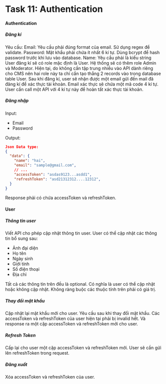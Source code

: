 # Task 11: Authentication

#### Authentication

##### Đăng kí

Yêu cầu:
Email: Yêu cầu phải đúng format của email. Sử dụng regex để validate.
Password: Mật khẩu phải chứa ít nhất 6 kí tự. Dùng bcrypt để hash password trước khi lưu vào database.
Name: Yêu cầu phải là kiểu string
User đăng kí sẽ có role mặc định là User.
Hệ thống sẽ có thêm role Admin và Moderator. Hiện tại, do không cần tập trung nhiều vào API dành riêng cho CMS nên hai role này ta chỉ cần tạo thẳng 2 records vào trong database table User.
Sau khi đăng kí, user sẽ nhận được một email gửi đến mail đã đăng kí để xác thực tài khoản. Email xác thực sẽ chứa một mã code 4 kí tự. User cần call một API với 4 kí tự này để hoàn tất xác thực tài khoản.

##### Đăng nhập

Input:

- Email
- Password

Output:

```json
Json Data type:
{
  "data": {
    "name": "hai",
    "email": "sample@gmail.com",
    // ...
    "accessToken": "asdas9123...asdd1",
    "refreshToken": "asd21312312....12312",
  }
}
```

Response phải có chứa accessToken và refreshToken.

#### User

##### Thông tin user

Viết API cho phép cập nhật thông tin user. User có thể cập nhật các thông tin bổ sung sau:

- Ảnh đại diện
- Họ tên
- Ngày sinh
- Giới tính
- Số điện thoại
- Địa chỉ

Tất cả các thông tin trên đều là optional. Có nghĩa là user có thể cập nhật hoặc không cập nhật. Không ràng buộc các thuộc tính trên phải có giá trị.

##### Thay đổi mật khẩu

Cập nhật lại mật khẩu mới cho user. Yêu cầu sau khi thay đổi mật khẩu. Các accessToken và refreshToken của user hiện tại phải bị invalid hết. Và response ra một cặp accessToken và refreshToken mới cho user.

##### Refresh Token

Cấp lại cho user một cặp accessToken và refreshToken mới. User sẽ cần gửi lên refreshToken trong request.

##### Đăng xuất

Xóa accessToken và refreshToken của user.
